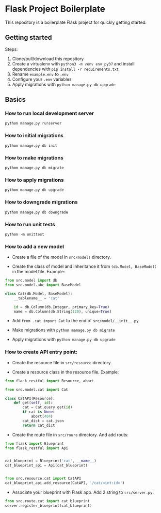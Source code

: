 # Flask Project Boilerplate

This repository is a boilerplate Flask project for quickly getting started.

## Getting started

Steps:

1. Clone/pull/download this repository
2. Create a virtualenv with `python3 -m venv env_py37` and install dependencies with `pip install -r requirements.txt`
3. Rename `example.env` to `.env`
4. Configure your `.env` variables
5. Apply migrations with `python manage.py db upgrade`

## Basics

### How to run local development server

    python manage.py runserver
    
### How to initial migrations

    python manage.py db init
    
### How to make migrations

    python manage.py db migrate
    
### How to apply migrations

    python manage.py db upgrade
    
### How to downgrade migrations

    python manage.py db downgrade

### How to run unit tests

    python -m unittest
    
### How to add a new model

* Create a file of the model in `src/models` directory.

* Create the class of model and inheritance it from `(db.Model, BaseModel)` in the model file. Example:

```python
from src.model import db
from src.model.abc import BaseModel

class Cat(db.Model, BaseModel):
    __tablename__ = 'cat'

    id = db.Column(db.Integer, primary_key=True)
    name = db.Column(db.String(120), unique=True)
```

* Add `from .cat import Cat` to the end of `src/model/__init__.py`

* Make migrations with `python manage.py db migrate`

* Apply migrations with `python manage.py db upgrade`

### How to create API entry point:

* Create the resource file in `src/resource` directory.

* Create a resource class in the resource file. Example:

```python
from flask_restful import Resource, abort

from src.model.cat import Cat

class CatAPI(Resource):
    def get(self, id):
        cat = Cat.query.get(id)
        if cat is None:
            abort(404)
        cat_dict = cat.json
        return cat_dict
```

* Create the route file in `src/roure` directory. And add routs:

```python
from flask import Blueprint
from flask_restful import Api


cat_blueprint = Blueprint('cat', __name__)
cat_blueprint_api = Api(cat_blueprint)


from src.resource.cat import CatAPI
cat_blueprint_api.add_resource(CatAPI, '/cat/<int:id>')
```

* Associate your blueprint with Flask app. Add 2 string to `src/server.py`:

```python
from src.route.cat import cat_blueprint
server.register_blueprint(cat_blueprint)
```